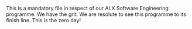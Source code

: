 This is a mandatory file in respect of our ALX Software Engineering programme.
We have the grit. We are resolute to see this programme to its finish line.
This is the zero day!
